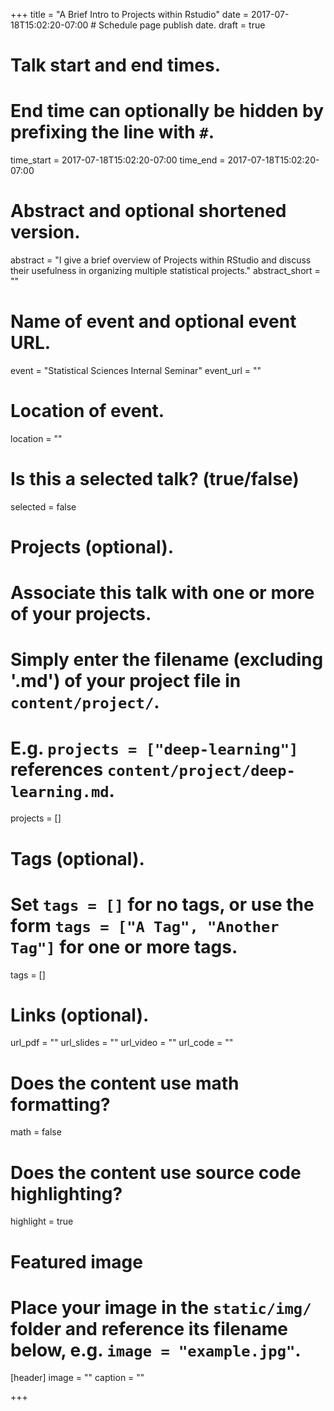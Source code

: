 +++
title = "A Brief Intro to Projects within Rstudio"
date = 2017-07-18T15:02:20-07:00  # Schedule page publish date.
draft = true

# Talk start and end times.
#   End time can optionally be hidden by prefixing the line with `#`.
time_start = 2017-07-18T15:02:20-07:00
time_end = 2017-07-18T15:02:20-07:00

# Abstract and optional shortened version.
abstract = "I give a brief overview of Projects within RStudio and discuss their usefulness in organizing multiple statistical projects."
abstract_short = ""

# Name of event and optional event URL.
event = "Statistical Sciences Internal Seminar"
event_url = ""

# Location of event.
location = ""

# Is this a selected talk? (true/false)
selected = false

# Projects (optional).
#   Associate this talk with one or more of your projects.
#   Simply enter the filename (excluding '.md') of your project file in `content/project/`.
#   E.g. `projects = ["deep-learning"]` references `content/project/deep-learning.md`.
projects = []

# Tags (optional).
#   Set `tags = []` for no tags, or use the form `tags = ["A Tag", "Another Tag"]` for one or more tags.
tags = []

# Links (optional).
url_pdf = ""
url_slides = ""
url_video = ""
url_code = ""

# Does the content use math formatting?
math = false

# Does the content use source code highlighting?
highlight = true

# Featured image
# Place your image in the `static/img/` folder and reference its filename below, e.g. `image = "example.jpg"`.
[header]
image = ""
caption = ""

+++
